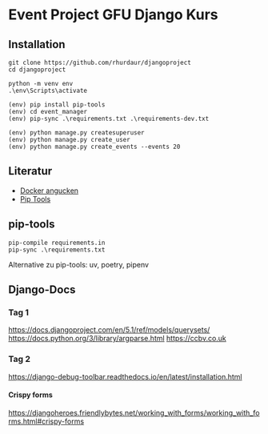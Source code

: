 # Event Project GFU Django Kurs

## Installation

    git clone https://github.com/rhurdaur/djangoproject
    cd djangoproject

    python -m venv env
    .\env\Scripts\activate

    (env) pip install pip-tools
    (env) cd event_manager
    (env) pip-sync .\requirements.txt .\requirements-dev.txt

    (env) python manage.py createsuperuser
    (env) python manage.py create_user
    (env) python manage.py create_events --events 20

## Literatur
- [Docker angucken](https://testdriven.io/blog/dockerizing-django-with-postgres-gunicorn-and-nginx/)
- [Pip Tools](https://pip-tools.readthedocs.io/en/stable/)


## pip-tools

    pip-compile requirements.in
    pip-sync .\requirements.txt

Alternative zu pip-tools: uv, poetry, pipenv

## Django-Docs

### Tag 1

https://docs.djangoproject.com/en/5.1/ref/models/querysets/
https://docs.python.org/3/library/argparse.html
https://ccbv.co.uk


### Tag 2

https://django-debug-toolbar.readthedocs.io/en/latest/installation.html

#### Crispy forms
https://djangoheroes.friendlybytes.net/working_with_forms/working_with_forms.html#crispy-forms